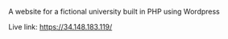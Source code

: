 A website for a fictional university built in PHP using Wordpress

Live link: https://34.148.183.119/
